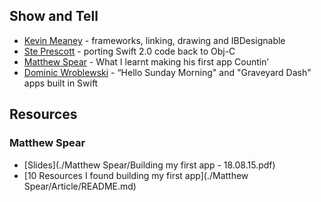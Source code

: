 ## Show and Tell

* [Kevin Meaney](https://twitter.com/cocoakevin) - frameworks, linking, drawing and IBDesignable
* [Ste Prescott](https://twitter.com/ste_prescott) - porting Swift 2.0 code back to Obj-C
* [Matthew Spear](https://twitter.com/matthew_spear) - What I learnt making his first app Countin’
* [Dominic Wroblewski](https://twitter.com/Domness) - “Hello Sunday Morning" and "Graveyard Dash" apps built in Swift


## Resources


### Matthew Spear

* [Slides](./Matthew Spear/Building my first app - 18.08.15.pdf)
* [10 Resources I found building my first app](./Matthew Spear/Article/README.md)